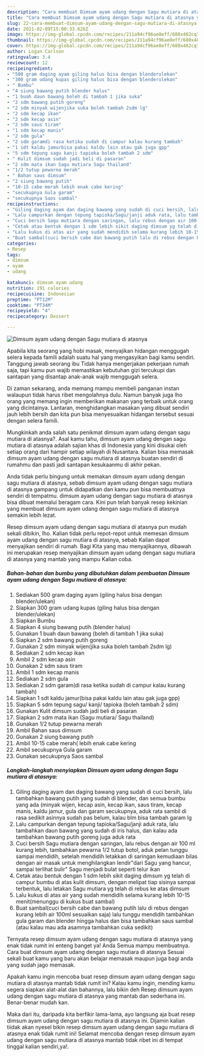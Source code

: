 ```yaml
---
description: "Cara membuat Dimsum ayam udang dengan Sagu mutiara di atasnya yang lezat dan Mudah Dibuat"
title: "Cara membuat Dimsum ayam udang dengan Sagu mutiara di atasnya yang lezat dan Mudah Dibuat"
slug: 22-cara-membuat-dimsum-ayam-udang-dengan-sagu-mutiara-di-atasnya-yang-lezat-dan-mudah-dibuat
date: 2021-02-09T15:00:33.626Z
image: https://img-global.cpcdn.com/recipes/211a94cf96ae0eff/680x482cq70/dimsum-ayam-udang-dengan-sagu-mutiara-di-atasnya-foto-resep-utama.jpg
thumbnail: https://img-global.cpcdn.com/recipes/211a94cf96ae0eff/680x482cq70/dimsum-ayam-udang-dengan-sagu-mutiara-di-atasnya-foto-resep-utama.jpg
cover: https://img-global.cpcdn.com/recipes/211a94cf96ae0eff/680x482cq70/dimsum-ayam-udang-dengan-sagu-mutiara-di-atasnya-foto-resep-utama.jpg
author: Logan Carlson
ratingvalue: 3.4
reviewcount: 12
recipeingredient:
- "500 gram daging ayam giling halus bisa dengan blenderulekan"
- "300 gram udang kupas giling halus bisa dengan blenderulekan"
- " Bumbu"
- "4 siung bawang putih blender halus"
- "1 buah daun bawang boleh di tambah 1 jika suka"
- "2 sdm bawang putih goreng"
- "2 sdm minyak wijenjika suka boleh tambah 2sdm lg"
- "2 sdm kecap ikan"
- "2 sdm kecap asin"
- "2 sdm saus tiram"
- "1 sdm kecap manis"
- "2 sdm gula"
- "2 sdm garamdi rasa ketika sudah di campur kalau kurang tambah"
- "1 sdt kaldu jamurbisa pakai kaldu lain atau gak juga gpp"
- "5 sdm tepung sagu kanji tapioka boleh tambah 2 sdm"
- " Kulit dimsum sudah jadi beli di pasaran"
- "2 sdm mata ikan Sagu mutiara Sagu thailand"
- "1/2 tutup pewarna merah"
- " Bahan saus dimsum"
- "2 siung bawang putih"
- "10-15 cabe merah lebih enak cabe kering"
- "secukupnya Gula garam"
- "secukupnya Saos sambal"
recipeinstructions:
- "Giling daging ayam dan daging bawang yang sudah di cuci bersih, lalu tambahkan bawang putih yang sudah di blender, dan semua bumbu yang ada (minyak wijen, kecap asin, kecap ikan, saus tiram, kecap manis, kaldu jamur, gula dan garam secukupnya, aduk rata sambil di rasa sedikit asinnya sudah pas belum, kalau blm bisa tambah garam lg"
- "Lalu campurkan dengan tepung tapioka/Sagu/janji aduk rata, lalu tambahkan daun bawang yang sudah di iris halus, dan kalau ada tambahkan bawang putih goreng juga aduk rata"
- "Cuci bersih Sagu mutiara dengan saringan, lalu rebus dengan air 100 ml kurang lebih, tambahkan pewarna 1/2 tutup botol, aduk pelan tunggu sampai mendidih, setelah mendidih letakkan di saringan kemudiaan bilas dengan air masak untuk menghilangkan lendir&#34;dari Sagu yang hancur, sampai terlihat bulir&#34; Sagu menjadi bulat seperti telur ikan"
- "Cetak atau bentuk dengan 1 sdm lebih sikit daging dimsum yg telah di campur bumbu di atas kulit dimsum, dengan melipat tiap sisinya sampai terbentuk, lalu letakan Sagu mutiara yg telah di rebus ke atas dimsum"
- "Lalu kukus di atas air yang sudah mendidih selama kurang lebih 10-15 menit(menunggu di kukus buat sambal)"
- "Buat sambal(cuci bersih cabe dan bawang putih lalu di rebus dengan kurang lebih air 100ml sesuaikan saja) lalu tunggu mendidih tambahkan gula garam dan blender hingga halus dan bisa tambahkan saus sambal (atau kalau mau ada asamnya tambahkan cuka sedikit)"
categories:
- Resep
tags:
- dimsum
- ayam
- udang

katakunci: dimsum ayam udang 
nutrition: 191 calories
recipecuisine: Indonesian
preptime: "PT12M"
cooktime: "PT34M"
recipeyield: "4"
recipecategory: Dessert

---
```



![Dimsum ayam udang dengan Sagu mutiara di atasnya](https://img-global.cpcdn.com/recipes/211a94cf96ae0eff/680x482cq70/dimsum-ayam-udang-dengan-sagu-mutiara-di-atasnya-foto-resep-utama.jpg)

Apabila kita seorang yang hobi masak, menyajikan hidangan menggugah selera kepada famili adalah suatu hal yang mengasyikan bagi kamu sendiri. Tanggung jawab seorang ibu Tidak hanya mengerjakan pekerjaan rumah saja, tapi kamu pun wajib memastikan kebutuhan gizi tercukupi dan santapan yang disantap anak-anak wajib menggugah selera.

Di zaman  sekarang, anda memang mampu membeli panganan instan walaupun tidak harus ribet mengolahnya dulu. Namun banyak juga lho orang yang memang ingin memberikan makanan yang terbaik untuk orang yang dicintainya. Lantaran, menghidangkan masakan yang dibuat sendiri jauh lebih bersih dan kita pun bisa menyesuaikan hidangan tersebut sesuai dengan selera famili. 



Mungkinkah anda salah satu penikmat dimsum ayam udang dengan sagu mutiara di atasnya?. Asal kamu tahu, dimsum ayam udang dengan sagu mutiara di atasnya adalah sajian khas di Indonesia yang kini disukai oleh setiap orang dari hampir setiap wilayah di Nusantara. Kalian bisa memasak dimsum ayam udang dengan sagu mutiara di atasnya buatan sendiri di rumahmu dan pasti jadi santapan kesukaanmu di akhir pekan.

Anda tidak perlu bingung untuk memakan dimsum ayam udang dengan sagu mutiara di atasnya, sebab dimsum ayam udang dengan sagu mutiara di atasnya gampang untuk didapatkan dan kamu pun bisa membuatnya sendiri di tempatmu. dimsum ayam udang dengan sagu mutiara di atasnya bisa dibuat memalui beragam cara. Kini pun telah banyak resep kekinian yang membuat dimsum ayam udang dengan sagu mutiara di atasnya semakin lebih lezat.

Resep dimsum ayam udang dengan sagu mutiara di atasnya pun mudah sekali dibikin, lho. Kalian tidak perlu repot-repot untuk memesan dimsum ayam udang dengan sagu mutiara di atasnya, sebab Kalian dapat menyajikan sendiri di rumah. Bagi Kita yang mau menyajikannya, dibawah ini merupakan resep menyajikan dimsum ayam udang dengan sagu mutiara di atasnya yang mantab yang mampu Kalian coba.

<!--inarticleads1-->

##### Bahan-bahan dan bumbu yang dibutuhkan dalam pembuatan Dimsum ayam udang dengan Sagu mutiara di atasnya:

1. Sediakan 500 gram daging ayam (giling halus bisa dengan blender/ulekan)
1. Siapkan 300 gram udang kupas (giling halus bisa dengan blender/ulekan)
1. Siapkan  Bumbu
1. Siapkan 4 siung bawang putih (blender halus)
1. Gunakan 1 buah daun bawang (boleh di tambah 1 jika suka)
1. Siapkan 2 sdm bawang putih goreng
1. Gunakan 2 sdm minyak wijen(jika suka boleh tambah 2sdm lg)
1. Sediakan 2 sdm kecap ikan
1. Ambil 2 sdm kecap asin
1. Gunakan 2 sdm saus tiram
1. Ambil 1 sdm kecap manis
1. Sediakan 2 sdm gula
1. Sediakan 2 sdm garam(di rasa ketika sudah di campur kalau kurang tambah)
1. Siapkan 1 sdt kaldu jamur(bisa pakai kaldu lain atau gak juga gpp)
1. Siapkan 5 sdm tepung sagu/ kanji/ tapioka (boleh tambah 2 sdm)
1. Gunakan  Kulit dimsum sudah jadi beli di pasaran
1. Siapkan 2 sdm mata ikan (Sagu mutiara/ Sagu thailand)
1. Gunakan 1/2 tutup pewarna merah
1. Ambil  Bahan saus dimsum
1. Gunakan 2 siung bawang putih
1. Ambil 10-15 cabe merah( lebih enak cabe kering
1. Ambil secukupnya Gula garam
1. Gunakan secukupnya Saos sambal




<!--inarticleads2-->

##### Langkah-langkah menyiapkan Dimsum ayam udang dengan Sagu mutiara di atasnya:

1. Giling daging ayam dan daging bawang yang sudah di cuci bersih, lalu tambahkan bawang putih yang sudah di blender, dan semua bumbu yang ada (minyak wijen, kecap asin, kecap ikan, saus tiram, kecap manis, kaldu jamur, gula dan garam secukupnya, aduk rata sambil di rasa sedikit asinnya sudah pas belum, kalau blm bisa tambah garam lg
1. Lalu campurkan dengan tepung tapioka/Sagu/janji aduk rata, lalu tambahkan daun bawang yang sudah di iris halus, dan kalau ada tambahkan bawang putih goreng juga aduk rata
1. Cuci bersih Sagu mutiara dengan saringan, lalu rebus dengan air 100 ml kurang lebih, tambahkan pewarna 1/2 tutup botol, aduk pelan tunggu sampai mendidih, setelah mendidih letakkan di saringan kemudiaan bilas dengan air masak untuk menghilangkan lendir&#34;dari Sagu yang hancur, sampai terlihat bulir&#34; Sagu menjadi bulat seperti telur ikan
1. Cetak atau bentuk dengan 1 sdm lebih sikit daging dimsum yg telah di campur bumbu di atas kulit dimsum, dengan melipat tiap sisinya sampai terbentuk, lalu letakan Sagu mutiara yg telah di rebus ke atas dimsum
1. Lalu kukus di atas air yang sudah mendidih selama kurang lebih 10-15 menit(menunggu di kukus buat sambal)
1. Buat sambal(cuci bersih cabe dan bawang putih lalu di rebus dengan kurang lebih air 100ml sesuaikan saja) lalu tunggu mendidih tambahkan gula garam dan blender hingga halus dan bisa tambahkan saus sambal (atau kalau mau ada asamnya tambahkan cuka sedikit)




Ternyata resep dimsum ayam udang dengan sagu mutiara di atasnya yang enak tidak rumit ini enteng banget ya! Anda Semua mampu membuatnya. Cara buat dimsum ayam udang dengan sagu mutiara di atasnya Sesuai sekali buat kamu yang baru akan belajar memasak maupun juga bagi anda yang sudah jago memasak.

Apakah kamu ingin mencoba buat resep dimsum ayam udang dengan sagu mutiara di atasnya mantab tidak rumit ini? Kalau kamu ingin, mending kamu segera siapkan alat-alat dan bahannya, lalu bikin deh Resep dimsum ayam udang dengan sagu mutiara di atasnya yang mantab dan sederhana ini. Benar-benar mudah kan. 

Maka dari itu, daripada kita berfikir lama-lama, ayo langsung aja buat resep dimsum ayam udang dengan sagu mutiara di atasnya ini. Dijamin kalian tiidak akan nyesel bikin resep dimsum ayam udang dengan sagu mutiara di atasnya enak tidak rumit ini! Selamat mencoba dengan resep dimsum ayam udang dengan sagu mutiara di atasnya mantab tidak ribet ini di tempat tinggal kalian sendiri,ya!.

